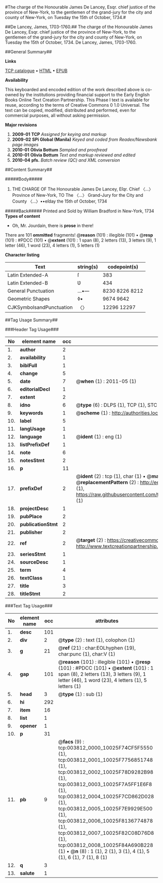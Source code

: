 #The charge of the Honourable James De Lancey, Esqr. chief justice of the province of New-York, to the gentlemen of the grand-jury for the city and county of New-York, on Tuesday the 15th of October, 1734.#

##De Lancey, James, 1703-1760.##
The charge of the Honourable James De Lancey, Esqr. chief justice of the province of New-York, to the gentlemen of the grand-jury for the city and county of New-York, on Tuesday the 15th of October, 1734.
De Lancey, James, 1703-1760.

##General Summary##

**Links**

[TCP catalogue](http://www.ota.ox.ac.uk/tcp/)  • 
[HTML](http://tei.it.ox.ac.uk/tcp/Texts-HTML/free/N03/N03154.html)  • 
[EPUB](http://tei.it.ox.ac.uk/tcp/Texts-EPUB/free/N03/N03154.epub)

**Availability**

This keyboarded and encoded edition of the
	       work described above is co-owned by the institutions
	       providing financial support to the Early English Books
	       Online Text Creation Partnership. This Phase I text is
	       available for reuse, according to the terms of Creative
	       Commons 0 1.0 Universal. The text can be copied,
	       modified, distributed and performed, even for
	       commercial purposes, all without asking permission.

**Major revisions**

1. __2009-01__ __TCP__ *Assigned for keying and markup*
1. __2009-02__ __SPi Global (Manila)__ *Keyed and coded from Readex/Newsbank page images*
1. __2010-01__ __Olivia Bottum__ *Sampled and proofread*
1. __2010-01__ __Olivia Bottum__ *Text and markup reviewed and edited*
1. __2010-04__ __pfs.__ *Batch review (QC) and XML conversion*

##Content Summary##

#####Body#####

1. THE CHARGE OF The Honourable James De Lancey, Eſqr. Chief 〈…〉 Province of New-York, TO The 〈…〉 Grand-Jury for the City and County 〈…〉••eſday the 15th of October, 1734

#####Back#####
Printed and Sold by William Bradford in New-York, 1734
**Types of content**

  * Oh, Mr. Jourdain, there is **prose** in there!

There are 101 **ommitted** fragments! 
 @__reason__ (101) : illegible (101)  •  @__resp__ (101) : #PDCC (101)  •  @__extent__ (101) : 1 span (8), 2 letters (13), 3 letters (9), 1 letter (46), 1 word (23), 4 letters (1), 5 letters (1)

**Character listing**


|Text|string(s)|codepoint(s)|
|---|---|---|
|Latin Extended-A|ſ|383|
|Latin Extended-B|Ʋ|434|
|General Punctuation|…•—|8230 8226 8212|
|Geometric Shapes|◊▪|9674 9642|
|CJKSymbolsandPunctuation|〈〉|12296 12297|

##Tag Usage Summary##

###Header Tag Usage###

|No|element name|occ|attributes|
|---|---|---|---|
|1.|__author__|2||
|2.|__availability__|1||
|3.|__biblFull__|1||
|4.|__change__|5||
|5.|__date__|7| @__when__ (1) : 2011-05 (1)|
|6.|__editorialDecl__|1||
|7.|__extent__|2||
|8.|__idno__|6| @__type__ (6) : DLPS (1), TCP (1), STC (1), NOTIS (1), IMAGE-SET (1), EVANS-CITATION (1)|
|9.|__keywords__|1| @__scheme__ (1) : http://authorities.loc.gov/ (1)|
|10.|__label__|5||
|11.|__langUsage__|1||
|12.|__language__|1| @__ident__ (1) : eng (1)|
|13.|__listPrefixDef__|1||
|14.|__note__|6||
|15.|__notesStmt__|2||
|16.|__p__|11||
|17.|__prefixDef__|2| @__ident__ (2) : tcp (1), char (1)  •  @__matchPattern__ (2) : ([0-9\-]+):([0-9IVX]+) (1), (.+) (1)  •  @__replacementPattern__ (2) : http://eebo.chadwyck.com/downloadtiff?vid=$1&page=$2 (1), https://raw.githubusercontent.com/textcreationpartnership/Texts/master/tcpchars.xml#$1 (1)|
|18.|__projectDesc__|1||
|19.|__pubPlace__|2||
|20.|__publicationStmt__|2||
|21.|__publisher__|2||
|22.|__ref__|2| @__target__ (2) : https://creativecommons.org/publicdomain/zero/1.0/ (1), http://www.textcreationpartnership.org/docs/. (1)|
|23.|__seriesStmt__|1||
|24.|__sourceDesc__|1||
|25.|__term__|4||
|26.|__textClass__|1||
|27.|__title__|3||
|28.|__titleStmt__|2||


###Text Tag Usage###

|No|element name|occ|attributes|
|---|---|---|---|
|1.|__desc__|101||
|2.|__div__|2| @__type__ (2) : text (1), colophon (1)|
|3.|__g__|21| @__ref__ (21) : char:EOLhyphen (19), char:punc (1), char:V (1)|
|4.|__gap__|101| @__reason__ (101) : illegible (101)  •  @__resp__ (101) : #PDCC (101)  •  @__extent__ (101) : 1 span (8), 2 letters (13), 3 letters (9), 1 letter (46), 1 word (23), 4 letters (1), 5 letters (1)|
|5.|__head__|3| @__type__ (1) : sub (1)|
|6.|__hi__|292||
|7.|__item__|16||
|8.|__list__|1||
|9.|__opener__|1||
|10.|__p__|31||
|11.|__pb__|9| @__facs__ (9) : tcp:003812_0000_10025F74CF5F5550 (1), tcp:003812_0001_10025F7756851748 (1), tcp:003812_0002_10025F78D9282B98 (1), tcp:003812_0003_10025F7A5FF1E6F8 (1), tcp:003812_0004_10025F7CD862D028 (1), tcp:003812_0005_10025F7E9929E500 (1), tcp:003812_0006_10025F8136774878 (1), tcp:003812_0007_10025F82C08D76D8 (1), tcp:003812_0008_10025F84A690B228 (1)  •  @__n__ (8) : 1 (1), 2 (1), 3 (1), 4 (1), 5 (1), 6 (1), 7 (1), 8 (1)|
|12.|__q__|3||
|13.|__salute__|1||
